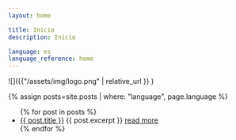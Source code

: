 ```yaml
---
layout: home

title: Inicio
description: Inicio

language: es
language_reference: home
---
```


![]({{"/assets/img/logo.png" | relative_url }} )

{% assign posts=site.posts | where: "language", page.language %}

<ul class="post-item-list">
  {% for post in posts %}
    <li class="post-item">
        <a class="post-item-title" href="{{ site.absolute_url }}{{ post.url }}">{{ post.title }}</a>
      {{ post.excerpt }} <a class="post-item-excerpt" href="{{ site.baseurl }}{{ post.url }}">read more</a>
    </li>
  {% endfor %}
  
</ul>

